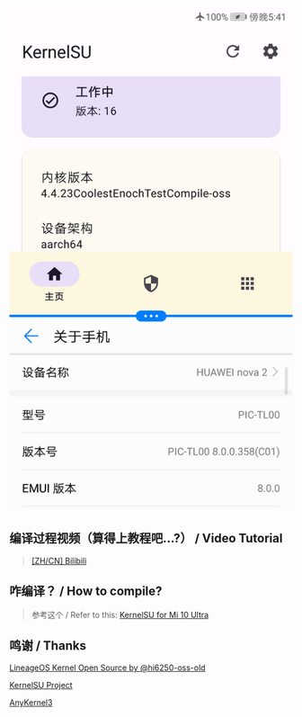 [![ksuManagerScreenshot](/res/ksuManagerScreenShot.jpg)](https://github.com/CoolestEnoch/kernel-su-huawei-nova2)

## 编译过程视频（算得上教程吧...?） / Video Tutorial
> [[ZH/CN] Bilibili](https://www.bilibili.com/video/BV1R84y157wp)

## 咋编译？ / How to compile?
> 参考这个 / Refer to this: [KernelSU for Mi 10 Ultra](https://github.com/CoolestEnoch/kernel-su-xiaomi-cas)

## 鸣谢 / Thanks
[LineageOS Kernel Open Source by @hi6250-oss-old](https://github.com/hi6250-oss-old/android_kernel_huawei_hi6250-8)
 
[KernelSU Project](https://github.com/tiann/KernelSU)

[AnyKernel3](https://github.com/osm0sis/AnyKernel3)

